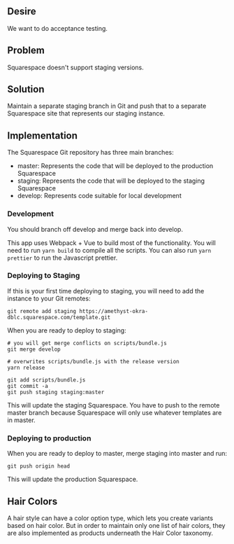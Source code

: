 ## Desire

We want to do acceptance testing.

## Problem

Squarespace doesn't support staging versions.

## Solution

Maintain a separate staging branch in Git and push that to a separate Squarespace site that represents our staging instance.

## Implementation

The Squarespace Git repository has three main branches:

- master: Represents the code that will be deployed to the production Squarespace
- staging: Represents the code that will be deployed to the staging Squarespace
- develop: Represents code suitable for local development

### Development

You should branch off develop and merge back into develop.

This app uses Webpack + Vue to build most of the functionality. You will need to run `yarn build` to compile all the scripts. You can also run `yarn prettier` to run the Javascript prettier.

### Deploying to Staging

If this is your first time deploying to staging, you will need to add the instance to your Git remotes:

    git remote add staging https://amethyst-okra-dblc.squarespace.com/template.git

When you are ready to deploy to staging:

    # you will get merge conflicts on scripts/bundle.js
    git merge develop

    # overwrites scripts/bundle.js with the release version
    yarn release

    git add scripts/bundle.js
    git commit -a
    git push staging staging:master

This will update the staging Squarespace. You have to push to the remote master branch because Squarespace will only use whatever templates are in master.

### Deploying to production

When you are ready to deploy to master, merge staging into master and run:

    git push origin head

This will update the production Squarespace.

## Hair Colors

A hair style can have a color option type, which lets you create variants based on hair color. But in order to maintain only one list of hair colors, they are also implemented as products underneath the Hair Color taxonomy.
